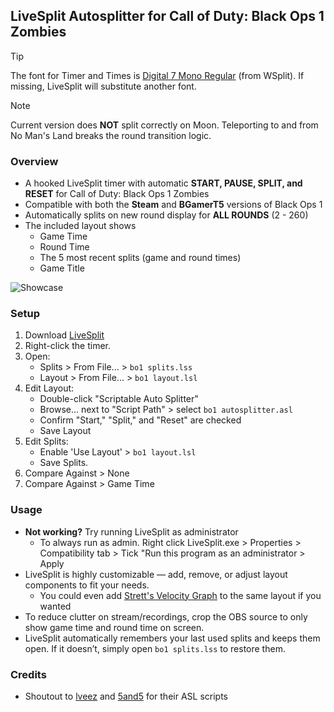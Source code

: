 ## LiveSplit Autosplitter for Call of Duty: Black Ops 1 Zombies 

> [!TIP]  
> The font for Timer and Times is [Digital 7 Mono Regular](https://www.dafont.com/digital-7.font) (from WSplit). If missing, LiveSplit will substitute another font.

> [!NOTE]  
> Current version does **NOT** split correctly on Moon. Teleporting to and from No Man's Land breaks the round transition logic.

### Overview
- A hooked LiveSplit timer with automatic **START, PAUSE, SPLIT, and RESET** for Call of Duty: Black Ops 1 Zombies
- Compatible with both the **Steam** and **BGamerT5** versions of Black Ops 1
- Automatically splits on new round display for **ALL ROUNDS** (2 - 260)
- The included layout shows
    - Game Time
    - Round Time
    - The 5 most recent splits (game and round times)
    - Game Title

![Showcase](https://github.com/user-attachments/assets/954a3ac4-cffd-4ffa-9543-4b36d13f9b08)

### Setup
1. Download [LiveSplit](https://livesplit.org/)
2. Right-click the timer.
3. Open:
   - Splits > From File... > `bo1 splits.lss`
   - Layout > From File... > `bo1 layout.lsl`
4. Edit Layout:
   - Double-click "Scriptable Auto Splitter"
   - Browse... next to "Script Path" > select `bo1 autosplitter.asl`
   - Confirm "Start," "Split," and "Reset" are checked
   - Save Layout
5. Edit Splits:
   - Enable 'Use Layout' > `bo1 layout.lsl`
   - Save Splits.
6. Compare Against > None
7. Compare Against > Game Time

### Usage
- **Not working?** Try running LiveSplit as administrator
  - To always run as admin. Right click LiveSplit.exe > Properties > Compatibility tab > Tick "Run this program as an administrator > Apply
- LiveSplit is highly customizable — add, remove, or adjust layout components to fit your needs.
  - You could even add [Strett's Velocity Graph](https://github.com/strett/LiveSplit-Velocity-Graph-For-BO1-BO2-WAW-MW2) to the same layout if you wanted
- To reduce clutter on stream/recordings, crop the OBS source to only show game time and round time on screen.
- LiveSplit automatically remembers your last used splits and keeps them open. If it doesn’t, simply open `bo1 splits.lss` to restore them.

### Credits
- Shoutout to [lveez](https://github.com/lveez/bo1-timers) and [5and5](https://github.com/5and5/LiveSplitAutoSplitterForBlackOpsZombies) for their ASL scripts
